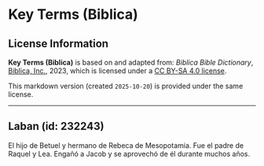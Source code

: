 # Key Terms (Biblica)

## License Information

**Key Terms (Biblica)** is based on and adapted from: _Biblica Bible Dictionary_, [Biblica, Inc.](https://www.biblica.com/), 2023, which is licensed under a [CC BY-SA 4.0 license](https://creativecommons.org/licenses/by-sa/4.0/legalcode.en).

This markdown version (created `2025-10-20`) is provided under the same license.



--------------------------------

## Laban (id: 232243)

El hijo de Betuel y hermano de Rebeca de Mesopotamia. Fue el padre de Raquel y Lea. Engañó a Jacob y se aprovechó de él durante muchos años.


